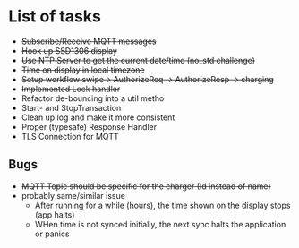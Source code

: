 # List of tasks

* ~~Subscribe/Receive MQTT messages~~
* ~~Hook up SSD1306 display~~
* ~~Use NTP Server to get the current date/time (no_std challenge)~~
* ~~Time on display in local timezone~~
* ~~Setup workflow swipe-> AuthorizeReq -> AuthorizeResp -> charging~~
* ~~Implemented Lock handler~~
* Refactor de-bouncing into a util metho
* Start- and StopTransaction
* Clean up log and make it more consistent
* Proper (typesafe) Response Handler
* TLS Connection for MQTT


## Bugs

* ~~MQTT Topic should be specific for the charger (Id instead of name)~~
* probably same/similar issue
  * After running for a while (hours), the time shown on the display stops (app halts)
  * WHen time is not synced initially, the next sync halts the application or panics

